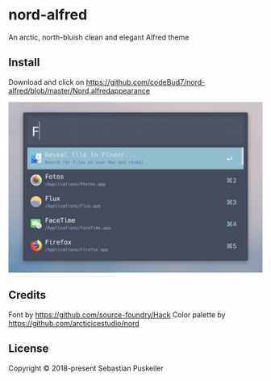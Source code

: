 # nord-alfred
An arctic, north-bluish clean and elegant Alfred theme

Install
----------------
Download and click on https://github.com/codeBud7/nord-alfred/blob/master/Nord.alfredappearance

<img src="https://github.com/codeBud7/nord-alfred/blob/master/sample.png">

Credits
----------------
Font by https://github.com/source-foundry/Hack
Color palette by https://github.com/arcticicestudio/nord

License
----------------
Copyright © 2018-present Sebastian Puskeiler
